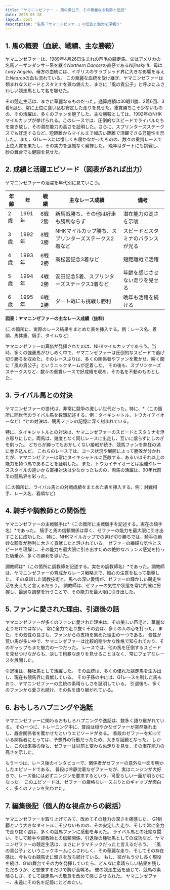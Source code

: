 ```yaml
---
title: "ヤマニンゼファー - 風の貴公子、その華麗なる軌跡と伝説"
date: 2025-05-28
layout: post
description: "名馬『ヤマニンゼファー』の伝説と魅力を深堀り"
---
```


## 1. 馬の概要（血統、戦績、主な勝鞍）

ヤマニンゼファーは、1989年4月26日生まれの芦毛の競走馬。父はアメリカの名馬ノーザンダンサー系を継ぐ*Northern Dancer*の直仔である*Nijinsky II*、母は*Lady Angela*。母方の血統には、イギリスのサラブレッド界に大きな影響を与えた*Nearco*の血も流れている。  この華麗な血統を受け継ぎ、ヤマニンゼファーは類まれなスピードとスタミナを兼ね備えた、まさに「風の貴公子」と呼ぶにふさわしい競走馬として名を馳せた。

その競走生活は、まさに華麗なるものだった。通算成績は30戦11勝、2着6回、3着5回と、常に上位に食い込む安定した走りを見せた。重賞勝ちこそ少ないものの、その活躍は、多くのファンを魅了した。主な勝鞍としては、1992年のNHKマイルカップが挙げられる。このレースでは、圧倒的なスピードでライバルたちを突き放し、その潜在能力の高さを証明した。さらに、スプリンターズステークスでも好走するなど、短距離からマイルまで幅広い距離で活躍できる万能性を示した。  また、G1レースには惜しくも届かなかったものの、数々の重賞レースで上位入賞を果たし、その実力を遺憾なく発揮した。  晩年はダートにも挑戦し、砂の舞台でも健闘を見せた。


## 2. 成績と活躍エピソード（図表があれば出力）

ヤマニンゼファーの活躍を年代別に見ていこう。

| 年齢 | 年 | 戦績 | 主なレース成績 | 備考 |
|---|---|---|---|---|
| 2歳 | 1991年 | 6戦2勝 |  新馬戦勝ち、その他は好走も勝利ならず |  潜在能力の高さを示唆 |
| 3歳 | 1992年 | 8戦3勝 | NHKマイルカップ勝ち、スプリンターズステークス2着など |  スピードとスタミナのバランスが光る |
| 4歳 | 1993年 | 6戦2勝 |  高松宮記念3着など |  短距離戦で活躍 |
| 5歳 | 1994年 | 4戦2勝 |  安田記念5着、スプリンターズステークス3着など |  年齢を感じさせない走りを見せる |
| 6歳 | 1995年 | 6戦2勝 |  ダート戦にも挑戦し勝利 |  晩年も活躍を続ける |


**図表：ヤマニンゼファーの主なレース成績（抜粋）**

(この箇所に、実際のレース結果をまとめた表を挿入する。例：レース名、着順、馬体重、騎手、タイムなど)


ヤマニンゼファーの真価が発揮されたのは、NHKマイルカップであろう。当時、多くの強豪馬がひしめく中で、ヤマニンゼファーは圧倒的なスピードで逃げ切り勝ちを収めた。そのレースぶりは、多くの関係者やファンを驚かせ、瞬く間に「風の貴公子」というニックネームが定着した。  その後も、スプリンターズステークスなど、数々の重賞レースで好成績を収め、その名を不動のものとした。


## 3. ライバル馬との対決

ヤマニンゼファーの世代は、非常に競争の激しい世代だった。特に、*（この箇所に同世代のライバル馬を数頭記述する。例：タイキシャトル、トウカイテイオーなど）*との対決は、競馬ファンの記憶に深く刻まれている。

特に、タイキシャトルとの対決は、ヤマニンゼファーのスピードとスタミナを浮き彫りにした。両馬は、幾度となく同じレースに出走し、互いに譲らずにしのぎを削った。  どちらが勝ってもおかしくない接戦が続き、競馬ファンを熱狂の渦に巻き込んだ。  これらのレースでは、コース状況や展開によって勝敗が分かれたが、ヤマニンゼファーは常にタイキシャトルに匹敵する、あるいはそれ以上の能力を持つ馬であることを証明した。  また、トウカイテイオーとは距離やレーススタイルの違いから直接対決は少なかったものの、両馬の活躍は、90年代前半の競馬界を彩った。

(この箇所に、ライバル馬との対戦成績をまとめた表を挿入する。例：対戦相手、レース名、着順など)


## 4. 騎手や調教師との関係性

ヤマニンゼファーの主戦騎手は*（この箇所に主戦騎手を記述する。実在の騎手名）*であった。  騎手と馬の信頼関係は厚く、ゼファーの能力を最大限に引き出すことに成功した。  特に、NHKマイルカップでの逃げ切り勝ちでは、騎手の絶妙な騎乗が勝利に大きく貢献したと評されている。  ゼファーの繊細な気性とスピードを理解し、その能力を最大限に引き出すための絶妙なバランス感覚を持った騎乗が、多くの勝利を導いた。

調教師は*（この箇所に調教師を記述する。実在の調教師名）*であった。調教師は、ヤマニンゼファーの育成からレース戦略まで、細心の注意を払って指導した。  その卓越した調教技術と、馬への深い愛情が、ゼファーの輝かしい競走生活を支えたと言えるだろう。  調教師は、ゼファーの気性や状態を常に的確に把握し、最適な調整を行うことで、その能力を最大限に引き出した。


## 5. ファンに愛された理由、引退後の話

ヤマニンゼファーが多くのファンに愛された理由は、その美しい芦毛と、華麗な走りだけではない。  常に全力で走り抜くその姿は、多くの人の心を打った。  また、その気性の良さも、ファンからの支持を集めた理由の一つである。  気性が荒い馬が多い中で、ヤマニンゼファーは比較的穏やかな性格で知られており、そのギャップもまた魅力の一つだった。  レースでは、他の馬を圧倒するスピードを見せつけながらも、決して粗暴な走りを見せることはなく、常にフェアなレースを展開した。

引退後は、種牡馬として活躍した。  その血統は、多くの優れた競走馬を生み出し、現在も競馬界に貢献している。  その子孫の中には、G1レースを制した馬もおり、ヤマニンゼファーの血統の素晴らしさを証明している。  引退後も、多くのファンから愛され続け、その名を語り継がれている。


## 6. おもしろハプニングや逸話

ヤマニンゼファーに関わるおもしろハプニングや逸話は、数多く語り継がれている。  その一つに、トレーニング中に、普段は穏やかなゼファーが突然暴れ出し、厩舎関係者を驚かせたというエピソードがある。  普段のゼファーを知っている関係者にとっては、予想外の行動だったため、大きな話題となった。  しかし、この出来事の後も、ゼファーは以前と変わらぬ走りを見せ、その潜在能力の高さを示した。

もう一つは、レース後のインタビューで、関係者がゼファーの意外な一面を明かしたエピソードである。  普段は冷静沈着なゼファーだが、実はニンジンが大好きで、レース後には必ずニンジンを要求するという、可愛らしい一面が明らかになった。  このエピソードは、ゼファーの厳格なレースぶりとのギャップが面白く、多くのファンを笑わせた。


## 7. 編集後記（個人的な視点からの総括）

ヤマニンゼファーを取り上げてみて、改めてその魅力の深さを痛感した。  G1制覇という大きなタイトルこそ少ないものの、その安定した走り、そして常に全力で走り抜く姿は、多くの競馬ファンに感動を与えた。  ライバル馬との壮絶な闘い、そして騎手や調教師との信頼関係、引退後の種牡馬としての成功など、ヤマニンゼファーの競走生活は、まさにドラマチックだったと言えるだろう。  「風の貴公子」というニックネームにふさわしく、その華麗な走り、そしてその存在感は、今もなお競馬史に輝きを放ち続けている。  もし、彼がもう少し長く現役を続け、G1の舞台でその力を発揮していたら、どんなに素晴らしい結果を残しただろうか、と想像するだけで胸が高鳴る。  彼の競走生活を通じて、競馬の素晴らしさ、そして競走馬への敬意を改めて感じさせられた。  ヤマニンゼファー、永遠にその名を記憶にとどめたい。
